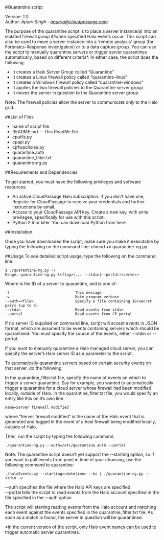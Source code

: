 #Quarantine script

Version: *1.0*
<br />
Author: *Apurv Singh* - *apurva@cloudpassage.com*

The purpose of the quarantine script is to place a server instance(s) into an isolated firewall group if/when specified Halo events occur. This script can also be used to move a server instance into a 'remote analysis' group (for Forensics-Response investigation) or to a data capture group.
You can use the script to manually quarantine servers or trigger server quarantines automatically, based on different criteria*. In either case, the script does the following:

* It creates a Halo Server Group called “Quarantine”
* It creates a Linux firewall policy called “quarantine-linux”
* It creates a Windows firewall policy called “quarantine-windows”
* It applies the two firewall policies to the Quarantine server group
* It moves the server in question to the Quarantine server group

Note: The firewall policies allow the server to communicate only to the Halo grid.


##List of Files

* name of script file
* README.md -- This ReadMe file.
* cputils.py
* cpapi.py
* cpfwpolicies.py
* quarantine.auth
* quarantine_filter.txt
* quarantine-ng.py


##Requirements and Dependencies

To get started, you must have the following privileges and software resources:
* An active CloudPassage Halo subscription. If you don't have one, Register for CloudPassage to receive your credentials and further instructions by email.
* Access to your CloudPassage API key. Create a new key, with write privileges, specifically for use with this script.
* Python 2.6 or later. You can download Python from here.



##Installation 

Once you have downloaded the script, make sure you make it executable by typing the following on the command line: chmod +x quarantine-ng.py

##Usage
To see detailed script usage, type the following on the command line:
```
$ ./quarantine-ng.py -?
Usage: quarantine-ng.py [<flag>]... --stdin|--portal|<server>
```
Where <server> is the ID of a server to quarantine, and <flag> is one of:
```
-?                              This message
-v                             	Make program verbose
--auth=<file>              	    Specify a file containing ID/secret pairs (up to 5)
--stdin                        	Read events from stdin
--portal                      	Read events from CP portal
```

If no server ID supplied on command line, script will accept events in JSON format, which are assumed to be events containing servers which should be quarantined. You must specify the source of the events, either --stdin or --portal.



If you want to manually quarantine a Halo managed cloud server, you can specify the server’s Halo server ID as a parameter to the script.  

To automatically quarantine servers based on certain security events on that server, do the following:

In the quarantine_filter.txt file, specify the name of events on which to trigger a server quarantine. Say for example, you wanted to automatically trigger a quarantine for a cloud server whose firewall had been modified locally, outside of Halo. In the quarantine_filter.txt file, you would specify an entry like this on it’s own line:
```
name=Server firewall modified
```

where “Server firewall modified” is the name of the Halo event that is generated and logged in the event of a host firewall being modified locally, outside of Halo.

Then, run the script by typing the following command:
```
./quarantine-ng.py --auth=/etc/quarantine.auth --portal
```

Note: The quarantine script doesn’t yet support the --starting option, so if you want to pull events from point in time of your choosing, use the following command to quarantine:
```
./haloEvents.py --starting=<datetime> --kv | ./quarantine-ng.py --stdin -v 
```
--auth specifies the file where the Halo API keys are specified<br />
--portal tells the script to read events from the Halo account specified in the file specified in the --auth option

The script will starting reading events from the Halo account and matching each event against the events specified in the quarantine_filter.txt file. As soon as a match is found, the server in question will be quarantined. 

*In the current version of the script, only Halo event names can be used to trigger automatic server quarantines. 

<!---
#CPTAGS:community-supported automation
-->
